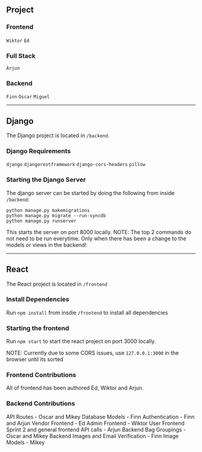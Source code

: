 ## Project
### Frontend
`Wiktor`
`Ed`

### Full Stack
`Arjun`

### Backend
`Finn`
`Oscar`
`Miguel`



---
## Django
The Django project is located in `/backend`.

### Django Requirements
`django`
`djangorestframework`
`django-cors-headers`
`pillow`

### Starting the Django Server
The django server can be started by doing the following from inside `/backend`:
```
python manage.py makemigrations
python manage.py migrate --run-syncdb
python manage.py runserver
```

This starts the server on port 8000 locally.
NOTE: The top 2 commands do not need to be run everytime. Only when there has been a change to the models or views in the backend!



---
## React
The React project is located in `/frontend`

### Install Dependencies
Run `npm install` from insdie `/frontend` to install all dependencies

### Starting the frontend
Run `npm start` to start the react project on port 3000 locally.

NOTE: Currently due to some CORS issues, use `127.0.0.1:3000` in the browser until its sorted

### Frontend Contributions
All of frontend has been authored Ed, Wiktor and Arjun.

### Backend Contributions
API Routes - Oscar and Mikey
Database Models - Finn
Authentication - Finn and Arjun
Vendor Frontend - Ed
Admin Frontend - Wiktor
User Frontend Sprint 2 and general frontend API calls - Arjun
Backend Bag Groupings - Oscar and Mikey
Backend Images and Email Verification - Finn
Image Models - Mikey